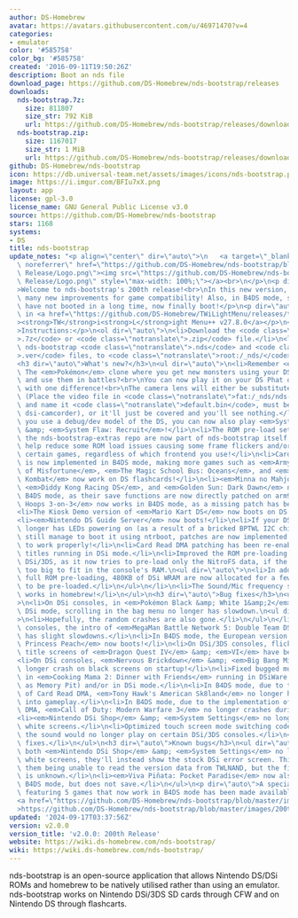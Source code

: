 ```yaml
---
author: DS-Homebrew
avatar: https://avatars.githubusercontent.com/u/46971470?v=4
categories:
- emulator
color: '#585758'
color_bg: '#585758'
created: '2016-09-11T19:50:26Z'
description: Boot an nds file
download_page: https://github.com/DS-Homebrew/nds-bootstrap/releases
downloads:
  nds-bootstrap.7z:
    size: 811807
    size_str: 792 KiB
    url: https://github.com/DS-Homebrew/nds-bootstrap/releases/download/v2.0.0/nds-bootstrap.7z
  nds-bootstrap.zip:
    size: 1167017
    size_str: 1 MiB
    url: https://github.com/DS-Homebrew/nds-bootstrap/releases/download/v2.0.0/nds-bootstrap.zip
github: DS-Homebrew/nds-bootstrap
icon: https://db.universal-team.net/assets/images/icons/nds-bootstrap.png
image: https://i.imgur.com/BFIu7xX.png
layout: app
license: gpl-3.0
license_name: GNU General Public License v3.0
source: https://github.com/DS-Homebrew/nds-bootstrap
stars: 1168
systems:
- DS
title: nds-bootstrap
update_notes: "<p align=\"center\" dir=\"auto\">\n   <a target=\"_blank\" rel=\"noopener\
  \ noreferrer\" href=\"https://github.com/DS-Homebrew/nds-bootstrap/blob/master/images/200th\
  \ Release/Logo.png\"><img src=\"https://github.com/DS-Homebrew/nds-bootstrap/blob/master/images/200th\
  \ Release/Logo.png\" style=\"max-width: 100%;\"></a><br>\n</p>\n<p dir=\"auto\"\
  >Welcome to nds-bootstrap's 200th release!<br>\nIn this new version, you'll find\
  \ many new improvements for game compatibility! Also, in B4DS mode, some games which\
  \ have not booted in a long time, now finally boot!</p>\n<p dir=\"auto\">Included\
  \ in <a href=\"https://github.com/DS-Homebrew/TWiLightMenu/releases/tag/v27.8.0\"\
  ><strong>TW</strong>i<strong>L</strong>ight Menu++ v27.8.0</a></p>\n<p dir=\"auto\"\
  >Instructions:</p>\n<ol dir=\"auto\">\n<li>Download the <code class=\"notranslate\"\
  >.7z</code> or <code class=\"notranslate\">.zip</code> file.</li>\n<li>Extract the\
  \ nds-bootstrap <code class=\"notranslate\">.nds</code> and <code class=\"notranslate\"\
  >.ver</code> files, to <code class=\"notranslate\">root:/_nds/</code>.</li>\n</ol>\n\
  <h3 dir=\"auto\">What's new?</h3>\n<ul dir=\"auto\">\n<li>Remember <em>Foto Showdown</em>?\
  \ The <em>Pokémon</em> clone where you get new monsters using your DSi or 3DS camera,\
  \ and use them in battles?<br>\nYou can now play it on your DS Phat or DS Lite console,\
  \ with one difference!<br>\nThe camera lens will either be substituted with a video\
  \ (Place the video file in <code class=\"notranslate\">fat:/_nds/nds-bootstrap/dsiCamera/</code>\
  \ and name it <code class=\"notranslate\">default.bin</code>, must be recorded using\
  \ dsi-camcorder), or it'll just be covered and you'll see nothing.</li>\n<li>If\
  \ you use a debug/dev model of the DS, you can now also play <em>System Flaw</em>\
  \ &amp; <em>System Flaw: Recruit</em>!</li>\n<li>The ROM pre-load settings from\
  \ the nds-bootstrap-extras repo are now part of nds-bootstrap itself, as they'll\
  \ help reduce some ROM load issues causing some frame flickers and/or slowdown in\
  \ certain games, regardless of which frontend you use!</li>\n<li>Card Read DMA patching\
  \ is now implemented in B4DS mode, making more games such as <em>Army Men: Soldiers\
  \ of Misfortune</em>, <em>The Magic School Bus: Oceans</em>, and <em>Ultimate Mortal\
  \ Kombat</em> now work on DS flashcards!</li>\n<li><em>Minna no Mahjong DS</em>,\
  \ <em>Diddy Kong Racing DS</em>, and <em>Golden Sun: Dark Dawn</em> now work in\
  \ B4DS mode, as their save functions are now directly patched on arm9.</li>\n<li><em>Mario\
  \ Hoops 3-on-3</em> now works in B4DS mode, as a missing patch has been added.</li>\n\
  <li>The Kiosk Demo version of <em>Mario Kart DS</em> now boots on DS and DSi consoles!</li>\n\
  <li><em>Nintendo DS Guide Server</em> now boots!</li>\n<li>If your DSi console no\
  \ longer has LEDs powering on (as a result of a bricked BPTWL I2C chip), but can\
  \ still manage to boot it using ntrboot, patches are now implemented to allow games\
  \ to work properly!</li>\n<li>Card Read DMA patching has been re-enabled for TWL\
  \ titles running in DSi mode.</li>\n<li>Improved the ROM pre-loading feature on\
  \ DSi/3DS, as it now tries to pre-load only the NitroFS data, if the ROM is slightly\
  \ too big to fit in the console's RAM.\n<ul dir=\"auto\">\n<li>In addition, for\
  \ full ROM pre-loading, 480KB of DSi WRAM are now allocated for a few more ROMs\
  \ to be pre-loaded.</li>\n</ul>\n</li>\n<li>The Sound/Mic frequency setting now\
  \ works in homebrew!</li>\n</ul>\n<h3 dir=\"auto\">Bug fixes</h3>\n<ul dir=\"auto\"\
  >\n<li>On DSi consoles, in <em>Pokémon Black &amp; White 1&amp;2</em> running in\
  \ DSi mode, scrolling in the bag menu no longer has slowdown.\n<ul dir=\"auto\"\
  >\n<li>Hopefully, the random crashes are also gone.</li>\n</ul>\n</li>\n<li>On DSi\
  \ consoles, the intro of <em>MegaMan Battle Network 5: Double Team DS</em> no longer\
  \ has slight slowdowns.</li>\n<li>In B4DS mode, the European version of <em>Super\
  \ Princess Peach</em> now boots!</li>\n<li>On DSi/3DS consoles, flickering in the\
  \ title screens of <em>Dragon Quest IV</em> &amp; <em>VI</em> have been reduced.</li>\n\
  <li>On DSi consoles, <em>Nervous Brickdown</em> &amp; <em>Big Bang Mini</em> no\
  \ longer crash on black screens on startup!</li>\n<li>Fixed bugged music playback\
  \ in <em>Cooking Mama 2: Dinner with Friends</em> running in DSiWare exploits (such\
  \ as Memory Pit) and/or in DSi mode.</li>\n<li>In B4DS mode, due to the implementation\
  \ of Card Read DMA, <em>Tony Hawk's American Sk8land</em> no longer hangs when getting\
  \ into gameplay.</li>\n<li>In B4DS mode, due to the implementation of Card Read\
  \ DMA, <em>Call of Duty: Modern Warfare 3</em> no longer crashes during a cutscene.</li>\n\
  <li><em>Nintendo DSi Shop</em> &amp; <em>System Settings</em> no longer crash on\
  \ white screens.</li>\n<li>Optimized touch screen mode switching code to fix where\
  \ the sound would no longer play on certain DSi/3DS consoles.</li>\n<li>Other minor\
  \ fixes.</li>\n</ul>\n<h3 dir=\"auto\">Known bugs</h3>\n<ul dir=\"auto\">\n<li>As\
  \ both <em>Nintendo DSi Shop</em> &amp; <em>System Settings</em> no longer show\
  \ white screens, they'll instead show the stock DSi error screen. This is due to\
  \ them being unable to read the version data from TWLNAND, but the fix for this\
  \ is unknown.</li>\n<li><em>Viva Piñata: Pocket Paradise</em> now also works in\
  \ B4DS mode, but does not save.</li>\n</ul>\n<p dir=\"auto\">A special wallpaper\
  \ featuring 5 games that now work in B4DS mode has been made available here!:<br>\n\
  <a href=\"https://github.com/DS-Homebrew/nds-bootstrap/blob/master/images/200th%20Release/Wallpaper.png\"\
  >https://github.com/DS-Homebrew/nds-bootstrap/blob/master/images/200th%20Release/Wallpaper.png</a></p>"
updated: '2024-09-17T03:37:56Z'
version: v2.0.0
version_title: 'v2.0.0: 200th Release'
website: https://wiki.ds-homebrew.com/nds-bootstrap/
wiki: https://wiki.ds-homebrew.com/nds-bootstrap/
---
```

nds-bootstrap is an open-source application that allows Nintendo DS/DSi ROMs and homebrew to be natively utilised rather than using an emulator. nds-bootstrap works on Nintendo DSi/3DS SD cards through CFW and on Nintendo DS through flashcarts.